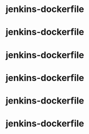 # jenkins-dockerfile
# jenkins-dockerfile
# jenkins-dockerfile
# jenkins-dockerfile
# jenkins-dockerfile
# jenkins-dockerfile
